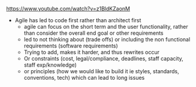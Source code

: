 https://www.youtube.com/watch?v=z1BldKZaonM

- Agile has led to code first rather than architect first
  - agile can focus on the short term and the user functionality, rather than consider the overall end goal or other requirements
  - led to not thinking about (trade offs) or including the non functional requirements (software requirements)
  - Trying to add, makes it harder, and thus rewrites occur
  - Or constraints (cost, legal/compliance, deadlines, staff capacity, staff exp/knowledge)
  - or principles (how we would like to build it ie styles, standards, conventions, tech) which can lead to long issues
